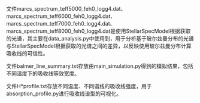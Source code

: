 文件marcs_spectrum_teff5000_feh0_logg4.dat、marcs_spectrum_teff6000_feh0_logg4.dat、marcs_spectrum_teff7000_feh0_logg4.dat、marcs_spectrum_teff8000_feh0_logg4.dat是使用StellarSpecModel根据获取的光谱，其主要在data_analysis.py中使用到，用于分析基于玻尔兹曼分布的光谱与StellarSpecModel根据获取的光谱之间的差异，以反映使用玻尔兹曼分布计算吸收线的可信性。

文件balmer_line_summary.txt存放由main_simulation.py得到的模拟结果，包括不同温度下的吸收线等效宽度。

文件H*profile.txt存放不同温度、不同谱线的吸收线强度，用于absorption_profile.py进行吸收线谱型的可视化。
